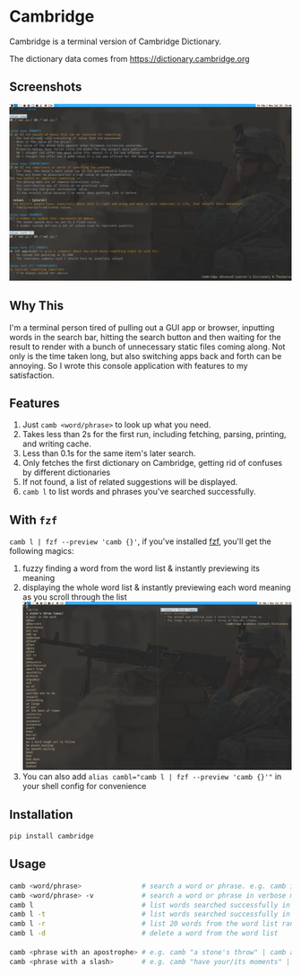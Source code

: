 # Cambridge

Cambridge is a terminal version of Cambridge Dictionary.

The dictionary data comes from https://dictionary.cambridge.org

## Screenshots
![look up a word](/screenshots/word.png)

## Why This
I'm a terminal person tired of pulling out a GUI app or browser, inputting words in the search bar, hitting the search button and then waiting for the result to render with a bunch of unnecessary static files coming along. Not only is the time taken long, but also switching apps back and forth can be annoying. So I wrote this console application with features to my satisfaction.

## Features 
1. Just `camb <word/phrase>` to look up what you need. 
2. Takes less than 2s for the first run, including fetching, parsing, printing, and writing cache. 
3. Less than 0.1s for the same item's later search. 
4. Only fetches the first dictionary on Cambridge, getting rid of confuses by different dictionaries
5. If not found, a list of related suggestions will be displayed.
6. `camb l` to list words and phrases you've searched successfully. 

## With `fzf`
`camb l | fzf --preview 'camb {}'`, if you've installed [fzf](https://github.com/junegunn/fzf), you'll get the following magics: 
1. fuzzy finding a word from the word list & instantly previewing its meaning 
2. displaying the whole word list & instantly previewing each word meaning as you scroll through the list
![list words](/screenshots/fzf.png)
3. You can also add `alias cambl="camb l | fzf --preview 'camb {}'"` in your shell config for convenience

## Installation
```python
pip install cambridge
```

## Usage
```bash
camb <word/phrase>               # search a word or phrase. e.g. camb innocuous
camb <word/phrase> -v            # search a word or phrase in verbose mode
camb l                           # list words searched successfully in alphabetical order
camb l -t                        # list words searched successfully in reverse chronological order
camb l -r                        # list 20 words from the word list randomly 
camb l -d                        # delete a word from the word list

camb <phrase with an apostrophe> # e.g. camb "a stone's throw" | camb a stone\'s throw
camb <phrase with a slash>       # e.g. camb "have your/its moments" | camb have your\/its moments
```
